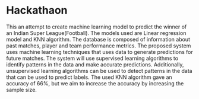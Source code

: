 # Hackathaon
This an attempt to create  machine learning model to predict the winner of an Indian Super League(Football).
The models used are Linear regression model and KNN algorithm.
The database is composed of information about past matches, player and team performance metrics.
The proposed system uses machine learning techniques that uses data to generate predictions for future matches. The system will use supervised learning algorithms to identify patterns in the data and make accurate predictions. Additionally, unsupervised learning algorithms can be used to detect patterns in the data that can be used to predict labels.
The used KNN algorithm gave an accuracy of 66%, but we aim to increase the accuracy by increasing the sample size. 
